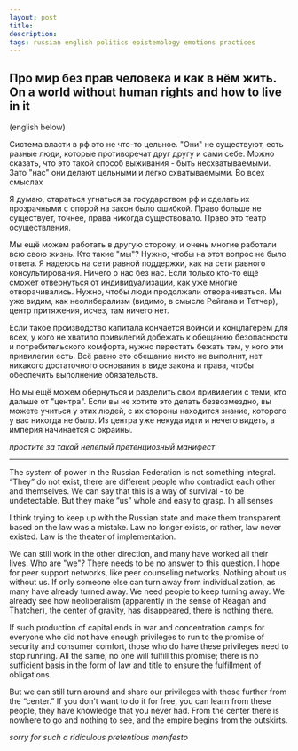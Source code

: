 ```yaml
---
layout: post
title: 
description: 
tags: russian english politics epistemology emotions practices
---
```


## Про мир без прав человека и как в нём жить. On a world without human rights and how to live in it

(english below)

Система власти в рф это не что-то цельное. "Они" не существуют, есть разные люди, которые противоречат друг другу и сами себе. Можно сказать, что это такой способ выживания - быть несхватываемыми. Зато "нас" они делают цельными и легко схватываемыми. Во всех смыслах

Я думаю, стараться угнаться за государством рф и сделать их прозрачными с опорой на закон было ошибкой. Право больше не существует, точнее, права никогда существовало. Право это театр осуществления.

Мы ещё можем работать в другую сторону, и очень многие работали всю свою жизнь. Кто такие "мы"? Нужно, чтобы на этот вопрос не было ответа. Я надеюсь на сети равной поддержки, как на сети равного консультирования. Ничего о нас без нас. Если только кто-то ещё сможет отвернуться от индивидуализации, как уже многие отворачивались. Нужно, чтобы люди продолжали отворачиваться. Мы уже видим, как неолиберализм (видимо, в смысле Рейгана и Тетчер), центр притяжения, исчез, там ничего нет. 

Если такое производство капитала кончается войной и концлагерем для всех, у кого не хватило привилегий добежать к обещанию безопасности и потребительского комфорта, нужно перестать бежать тем, у кого эти привилегии есть. Всё равно это обещание никто не выполнит, нет никакого достаточного основания в виде закона и права, чтобы обеспечить выполнение обязательств. 

Но мы ещё можем обернуться и разделить свои привилегии с теми, кто дальше от "центра". Если вы не хотите это делать безвозмездно, вы можете учиться у этих людей, с их стороны находится знание, которого у вас никогда не было. Из центра уже некуда идти и нечего видеть, а империя начинается с окраины.

_простите за такой нелепый претенциозный манифест_

---

The system of power in the Russian Federation is not something integral. “They” do not exist, there are different people who contradict each other and themselves. We can say that this is a way of survival - to be undetectable. But they make “us” whole and easy to grasp. In all senses

I think trying to keep up with the Russian state and make them transparent based on the law was a mistake. Law no longer exists, or rather, law never existed. Law is the theater of implementation.

We can still work in the other direction, and many have worked all their lives. Who are "we"? There needs to be no answer to this question. I hope for peer support networks, like peer counseling networks. Nothing about us without us. If only someone else can turn away from individualization, as many have already turned away. We need people to keep turning away. We already see how neoliberalism (apparently in the sense of Reagan and Thatcher), the center of gravity, has disappeared, there is nothing there.

If such production of capital ends in war and concentration camps for everyone who did not have enough privileges to run to the promise of security and consumer comfort, those who do have these privileges need to stop running. All the same, no one will fulfill this promise; there is no sufficient basis in the form of law and title to ensure the fulfillment of obligations.

But we can still turn around and share our privileges with those further from the “center.” If you don't want to do it for free, you can learn from these people, they have knowledge that you never had. From the center there is nowhere to go and nothing to see, and the empire begins from the outskirts.

_sorry for such a ridiculous pretentious manifesto_
